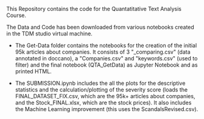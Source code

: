 This Repository contains the code for the Quantatitative Text Analysis Course. 

The Data and Code has been downloaded from various notebooks created in the TDM studio virtual machine. 

- The Get-Data folder contains the notebooks for the creation of the initial 95k articles about companies. It consists of 3 "_comparing.csv" (data annotated in doccano), a "Companies.csv" and "keywords.csv" (used to filter) and the final notebook (QTA_GetData) as Jupyter Notebook and as printed HTML.

- The SUBMISSION.ipynb includes the all the plots for the descriptive statistics and the calculation/plotting of the severity score (loads the FINAL_DATASET_FIX.csv, which are the 95k+ articles about companies, and the Stock_FINAL.xlsx, which are the stock prices). It also includes the Machine Learning improvement (this uses the ScandalsRevised.csv).
